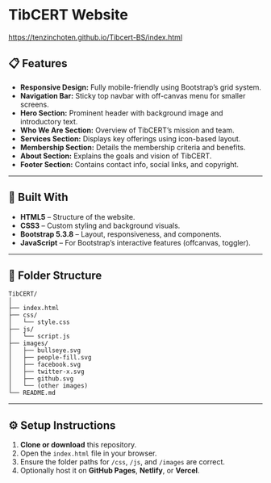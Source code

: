 # TibCERT Website

https://tenzinchoten.github.io/Tibcert-BS/index.html 

## 📋 Features

* **Responsive Design:** Fully mobile-friendly using Bootstrap’s grid system.
* **Navigation Bar:** Sticky top navbar with off-canvas menu for smaller screens.
* **Hero Section:** Prominent header with background image and introductory text.
* **Who We Are Section:** Overview of TibCERT’s mission and team.
* **Services Section:** Displays key offerings using icon-based layout.
* **Membership Section:** Details the membership criteria and benefits.
* **About Section:** Explains the goals and vision of TibCERT.
* **Footer Section:** Contains contact info, social links, and copyright.

---

## 🧱 Built With

* **HTML5** – Structure of the website.
* **CSS3** – Custom styling and background visuals.
* **Bootstrap 5.3.8** – Layout, responsiveness, and components.
* **JavaScript** – For Bootstrap’s interactive features (offcanvas, toggler).

---

## 📂 Folder Structure

```
TibCERT/
│
├── index.html
├── css/
│   └── style.css
├── js/
│   └── script.js
├── images/
│   ├── bullseye.svg
│   ├── people-fill.svg
│   ├── facebook.svg
│   ├── twitter-x.svg
│   ├── github.svg
│   └── (other images)
└── README.md
```

---

## ⚙️ Setup Instructions

1. **Clone or download** this repository.
2. Open the `index.html` file in your browser.
3. Ensure the folder paths for `/css`, `/js`, and `/images` are correct.
4. Optionally host it on **GitHub Pages**, **Netlify**, or **Vercel**.

